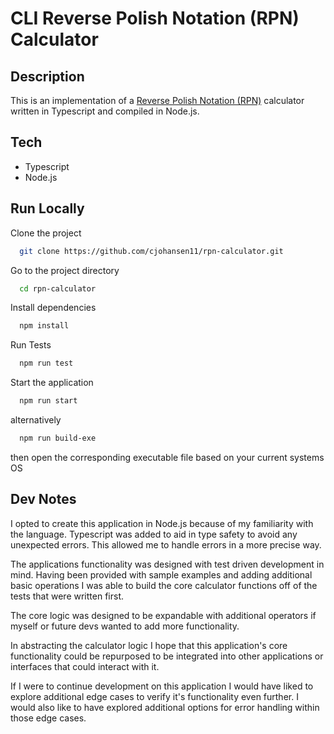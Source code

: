 # CLI Reverse Polish Notation (RPN) Calculator

## Description

This is an implementation of a [Reverse Polish Notation (RPN)](https://en.wikipedia.org/wiki/Reverse_Polish_notation) calculator written in Typescript and compiled in Node.js.

## Tech

- Typescript
- Node.js

## Run Locally

Clone the project

```bash
  git clone https://github.com/cjohansen11/rpn-calculator.git
```

Go to the project directory

```bash
  cd rpn-calculator
```

Install dependencies

```bash
  npm install
```

Run Tests

```bash
  npm run test
```

Start the application

```bash
  npm run start
```

alternatively

```bash
  npm run build-exe
```

then open the corresponding executable file based on your current systems OS

## Dev Notes

I opted to create this application in Node.js because of my familiarity with the language. Typescript was added to aid in type safety to avoid any unexpected errors. This allowed me to handle errors in a more precise way.

The applications functionality was designed with test driven development in mind. Having been provided with sample examples and adding additional basic operations I was able to build the core calculator functions off of the tests that were written first.

The core logic was designed to be expandable with additional operators if myself or future devs wanted to add more functionality.

In abstracting the calculator logic I hope that this application's core functionality could be repurposed to be integrated into other applications or interfaces that could interact with it.

If I were to continue development on this application I would have liked to explore additional edge cases to verify it's functionality even further. I would also like to have explored additional options for error handling within those edge cases.
